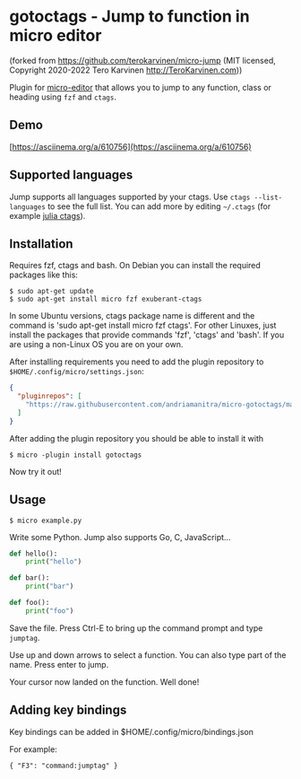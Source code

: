 # gotoctags - Jump to function in micro editor

(forked from https://github.com/terokarvinen/micro-jump (MIT licensed, Copyright 2020-2022 Tero Karvinen http://TeroKarvinen.com))

Plugin for [micro-editor]() that allows you to jump to any function, class or heading using `fzf` and `ctags`.

## Demo

[https://asciinema.org/a/610756](https://asciinema.org/a/610756)

## Supported languages

Jump supports all languages supported by your ctags. Use `ctags --list-languages` to see the full list.
You can add more by editing `~/.ctags` (for example [julia ctags](https://github.com/JuliaEditorSupport/julia-ctags/blob/master/ctags)).

## Installation

Requires fzf, ctags and bash. On Debian you can install the required packages like this:

    $ sudo apt-get update
    $ sudo apt-get install micro fzf exuberant-ctags

In some Ubuntu versions, ctags package name is different and the command is
'sudo apt-get install micro fzf ctags'. For other Linuxes, just install the
packages that provide commands 'fzf', 'ctags' and 'bash'. If you are using a
non-Linux OS you are on your own.

After installing requirements you need to add the plugin repository to
`$HOME/.config/micro/settings.json`:

```json
{
  "pluginrepos": [
    "https://raw.githubusercontent.com/andriamanitra/micro-gotoctags/main/repo.json"
  ]
}
```

After adding the plugin repository you should be able to install it with

    $ micro -plugin install gotoctags

Now try it out!

## Usage

    $ micro example.py

Write some Python. Jump also supports Go, C, JavaScript...

```python
def hello():
    print("hello")

def bar():
    print("bar")

def foo():
    print("foo")
```

Save the file. Press Ctrl-E to bring up the command prompt and type `jumptag`.

Use up and down arrows to select a function. You can also type part of the name.
Press enter to jump.

Your cursor now landed on the function. Well done!

## Adding key bindings

Key bindings can be added in $HOME/.config/micro/bindings.json

For example:

    { "F3": "command:jumptag" }
